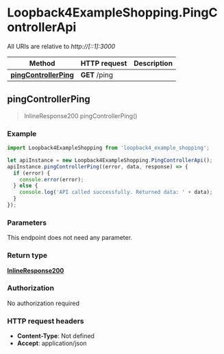 # Loopback4ExampleShopping.PingControllerApi

All URIs are relative to *http://[::1]:3000*

Method | HTTP request | Description
------------- | ------------- | -------------
[**pingControllerPing**](PingControllerApi.md#pingControllerPing) | **GET** /ping | 



## pingControllerPing

> InlineResponse200 pingControllerPing()



### Example

```javascript
import Loopback4ExampleShopping from 'loopback4_example_shopping';

let apiInstance = new Loopback4ExampleShopping.PingControllerApi();
apiInstance.pingControllerPing((error, data, response) => {
  if (error) {
    console.error(error);
  } else {
    console.log('API called successfully. Returned data: ' + data);
  }
});
```

### Parameters

This endpoint does not need any parameter.

### Return type

[**InlineResponse200**](InlineResponse200.md)

### Authorization

No authorization required

### HTTP request headers

- **Content-Type**: Not defined
- **Accept**: application/json

